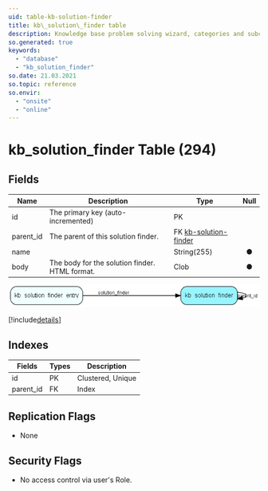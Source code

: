 ```yaml
---
uid: table-kb-solution-finder
title: kb\_solution\_finder table
description: Knowledge base problem solving wizard, categories and subcategories for drilling down
so.generated: true
keywords:
  - "database"
  - "kb_solution_finder"
so.date: 21.03.2021
so.topic: reference
so.envir:
  - "onsite"
  - "online"
---
```


# kb\_solution\_finder Table (294)

## Fields

| Name | Description | Type | Null |
|------|-------------|------|:----:|
|id|The primary key (auto-incremented)|PK| |
|parent\_id|The parent of this solution finder.|FK [kb-solution-finder](kb-solution-finder.md)| |
|name||String(255)|&#x25CF;|
|body|The body for the solution finder. HTML format.|Clob|&#x25CF;|


![kb_solution_finder table relationship diagram](./media/kb_solution_finder.png)

[!include[details](./includes/kb-solution-finder.md)]

## Indexes

| Fields | Types | Description |
|--------|-------|-------------|
|id |PK |Clustered, Unique |
|parent\_id |FK |Index |

## Replication Flags

* None

## Security Flags

* No access control via user's Role.

